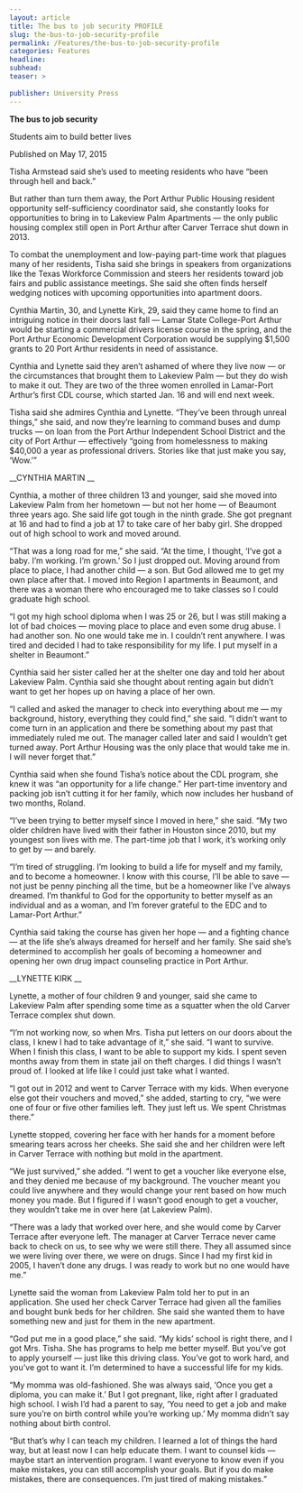 ```yaml
---
layout: article
title: The bus to job security PROFILE
slug: the-bus-to-job-security-profile
permalink: /Features/the-bus-to-job-security-profile
categories: Features
headline: 
subhead: 
teaser: >
  
publisher: University Press
---
```


__The bus to job security__

Students aim to build better lives

Published on May 17, 2015

Tisha Armstead said she’s used to meeting residents who have “been through hell and back\.”

But rather than turn them away, the Port Arthur Public Housing resident opportunity self\-sufficiency coordinator said, she constantly looks for opportunities to bring in to Lakeview Palm Apartments — the only public housing complex still open in Port Arthur after Carver Terrace shut down in 2013\.

To combat the unemployment and low\-paying part\-time work that plagues many of her residents, Tisha said she brings in speakers from organizations like the Texas Workforce Commission and steers her residents toward job fairs and public assistance meetings\. She said she often finds herself wedging notices with upcoming opportunities into apartment doors\.

Cynthia Martin, 30, and Lynette Kirk, 29, said they came home to find an intriguing notice in their doors last fall — Lamar State College\-Port Arthur would be starting a commercial drivers license course in the spring, and the Port Arthur Economic Development Corporation would be supplying $1,500 grants to 20 Port Arthur residents in need of assistance\.

Cynthia and Lynette said they aren’t ashamed of where they live now — or the circumstances that brought them to Lakeview Palm — but they do wish to make it out\. They are two of the three women enrolled in Lamar\-Port Arthur’s first CDL course, which started Jan\. 16 and will end next week\.

Tisha said she admires Cynthia and Lynette\. “They’ve been through unreal things,” she said, and now they’re learning to command buses and dump trucks — on loan from the Port Arthur Independent School District and the city of Port Arthur — effectively “going from homelessness to making $40,000 a year as professional drivers\. Stories like that just make you say, ‘Wow\.’”

__CYNTHIA MARTIN __

Cynthia, a mother of three children 13 and younger, said she moved into Lakeview Palm from her hometown — but not her home — of Beaumont three years ago\. She said life got tough in the ninth grade\. She got pregnant at 16 and had to find a job at 17 to take care of her baby girl\. She dropped out of high school to work and moved around\.

“That was a long road for me,” she said\. “At the time, I thought, ‘I’ve got a baby\. I’m working\. I’m grown\.’ So I just dropped out\. Moving around from place to place, I had another child — a son\. But God allowed me to get my own place after that\. I moved into Region I apartments in Beaumont, and there was a woman there who encouraged me to take classes so I could graduate high school\.

“I got my high school diploma when I was 25 or 26, but I was still making a lot of bad choices — moving place to place and even some drug abuse\. I had another son\. No one would take me in\. I couldn’t rent anywhere\. I was tired and decided I had to take responsibility for my life\. I put myself in a shelter in Beaumont\.”

Cynthia said her sister called her at the shelter one day and told her about Lakeview Palm\. Cynthia said she thought about renting again but didn’t want to get her hopes up on having a place of her own\.

“I called and asked the manager to check into everything about me — my background, history, everything they could find,” she said\. “I didn’t want to come turn in an application and there be something about my past that immediately ruled me out\. The manager called later and said I wouldn’t get turned away\. Port Arthur Housing was the only place that would take me in\. I will never forget that\.”

Cynthia said when she found Tisha’s notice about the CDL program, she knew it was “an opportunity for a life change\.” Her part\-time inventory and packing job isn’t cutting it for her family, which now includes her husband of two months, Roland\.

“I’ve been trying to better myself since I moved in here,” she said\. “My two older children have lived with their father in Houston since 2010, but my youngest son lives with me\. The part\-time job that I work, it’s working only to get by — and barely\.

“I’m tired of struggling\. I’m looking to build a life for myself and my family, and to become a homeowner\. I know with this course, I’ll be able to save — not just be penny pinching all the time, but be a homeowner like I’ve always dreamed\. I’m thankful to God for the opportunity to better myself as an individual and as a woman, and I’m forever grateful to the EDC and to Lamar\-Port Arthur\.”

Cynthia said taking the course has given her hope — and a fighting chance — at the life she’s always dreamed for herself and her family\. She said she’s determined to accomplish her goals of becoming a homeowner and opening her own drug impact counseling practice in Port Arthur\.

__LYNETTE KIRK __

Lynette, a mother of four children 9 and younger, said she came to Lakeview Palm after spending some time as a squatter when the old Carver Terrace complex shut down\.

“I’m not working now, so when Mrs\. Tisha put letters on our doors about the class, I knew I had to take advantage of it,” she said\. “I want to survive\. When I finish this class, I want to be able to support my kids\. I spent seven months away from them in state jail on theft charges\. I did things I wasn’t proud of\. I looked at life like I could just take what I wanted\.

“I got out in 2012 and went to Carver Terrace with my kids\. When everyone else got their vouchers and moved,” she added, starting to cry, “we were one of four or five other families left\. They just left us\. We spent Christmas there\.”

Lynette stopped, covering her face with her hands for a moment before smearing tears across her cheeks\. She said she and her children were left in Carver Terrace with nothing but mold in the apartment\.

“We just survived,” she added\. “I went to get a voucher like everyone else, and they denied me because of my background\. The voucher meant you could live anywhere and they would change your rent based on how much money you made\. But I figured if I wasn’t good enough to get a voucher, they wouldn’t take me in over here \(at Lakeview Palm\)\.

“There was a lady that worked over here, and she would come by Carver Terrace after everyone left\. The manager at Carver Terrace never came back to check on us, to see why we were still there\. They all assumed since we were living over there, we were on drugs\. Since I had my first kid in 2005, I haven’t done any drugs\. I was ready to work but no one would have me\.”

Lynette said the woman from Lakeview Palm told her to put in an application\. She used her check Carver Terrace had given all the families and bought bunk beds for her children\. She said she wanted them to have something new and just for them in the new apartment\.

“God put me in a good place,” she said\. “My kids’ school is right there, and I got Mrs\. Tisha\. She has programs to help me better myself\. But you’ve got to apply yourself — just like this driving class\. You’ve got to work hard, and you’ve got to want it\. I’m determined to have a successful life for my kids\.

“My momma was old\-fashioned\. She was always said, ‘Once you get a diploma, you can make it\.’ But I got pregnant, like, right after I graduated high school\. I wish I’d had a parent to say, ‘You need to get a job and make sure you’re on birth control while you’re working up\.’ My momma didn’t say nothing about birth control\.

“But that’s why I can teach my children\. I learned a lot of things the hard way, but at least now I can help educate them\. I want to counsel kids — maybe start an intervention program\. I want everyone to know even if you make mistakes, you can still accomplish your goals\. But if you do make mistakes, there are consequences\. I’m just tired of making mistakes\.”



